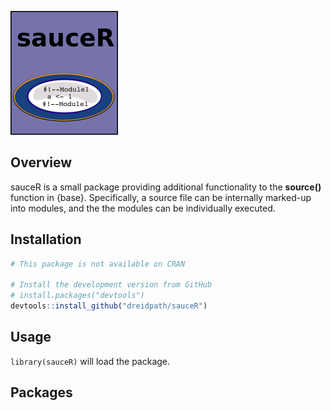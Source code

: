 
<!-- README.md is generated from README.Rmd. Please edit that file -->
![](man/figures/logo.png)

Overview
--------

sauceR is a small package providing additional functionality to the **source()** function in {base}. Specifically, a source file can be internally marked-up into modules, and the the modules can be individually executed.

Installation
------------

``` r
# This package is not available on CRAN

# Install the development version from GitHub
# install.packages("devtools")
devtools::install_github("dreidpath/sauceR")
```

Usage
-----

`library(sauceR)` will load the package.

Packages
--------
